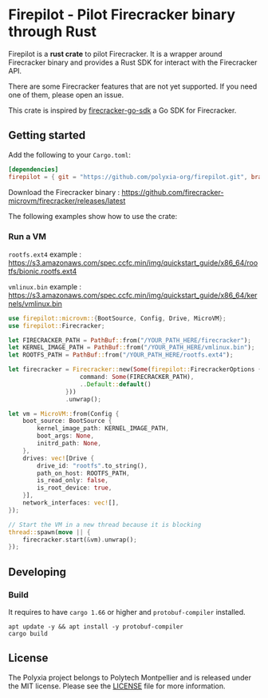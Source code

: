 # Firepilot - Pilot Firecracker binary through Rust

Firepilot is a **rust crate** to pilot Firecracker. It is a wrapper around Firecracker binary and provides a Rust SDK for interact with the Firecracker API.

There are some Firecracker features that are not yet supported. If you need one of them, please open an issue.

This crate is inspired by [firecracker-go-sdk](https://github.com/firecracker-microvm/firecracker-go-sdk) a Go SDK for Firecracker.

## Getting started

Add the following to your `Cargo.toml`:

```toml
[dependencies]
firepilot = { git = "https://github.com/polyxia-org/firepilot.git", branch = "main" }
```

Download the Firecracker binary : https://github.com/firecracker-microvm/firecracker/releases/latest

The following examples show how to use the crate:

### Run a VM

`rootfs.ext4` example : https://s3.amazonaws.com/spec.ccfc.min/img/quickstart_guide/x86_64/rootfs/bionic.rootfs.ext4

`vmlinux.bin` example : https://s3.amazonaws.com/spec.ccfc.min/img/quickstart_guide/x86_64/kernels/vmlinux.bin

```rust
use firepilot::microvm::{BootSource, Config, Drive, MicroVM};
use firepilot::Firecracker;

let FIRECRACKER_PATH = PathBuf::from("/YOUR_PATH_HERE/firecracker");
let KERNEL_IMAGE_PATH = PathBuf::from("/YOUR_PATH_HERE/vmlinux.bin");
let ROOTFS_PATH = PathBuf::from("/YOUR_PATH_HERE/rootfs.ext4");

let firecracker = Firecracker::new(Some(firepilot::FirecrackerOptions {
                    command: Some(FIRECRACKER_PATH),
                    ..Default::default()
                }))
                .unwrap();

let vm = MicroVM::from(Config {
    boot_source: BootSource {
        kernel_image_path: KERNEL_IMAGE_PATH,
        boot_args: None,
        initrd_path: None,
    },
    drives: vec![Drive {
        drive_id: "rootfs".to_string(),
        path_on_host: ROOTFS_PATH,
        is_read_only: false,
        is_root_device: true,
    }],
    network_interfaces: vec![],
});

// Start the VM in a new thread because it is blocking
thread::spawn(move || {
    firecracker.start(&vm).unwrap();
});
```

## Developing

### Build

It requires to have `cargo 1.66` or higher and `protobuf-compiler` installed.

```
apt update -y && apt install -y protobuf-compiler
cargo build
```

## License

The Polyxia project belongs to Polytech Montpellier and is released under the MIT license. Please see the [LICENSE](LICENSE) file for more information.
